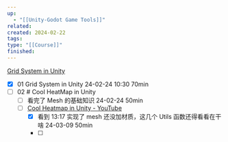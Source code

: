 ```yaml
---
up:
  - "[[Unity-Godot Game Tools]]"
related: 
created: 2024-02-22
tags: 
type: "[[Course]]"
finished: 
---
```

[Grid System in Unity](https://www.youtube.com/playlist?list=PLzDRvYVwl53uhO8yhqxcyjDImRjO9W722)


- [x] 01 Grid System in Unity  24-02-24 10:30 70min
- [ ] 02 # Cool HeatMap in Unity 
	- [ ] 看完了 Mesh 的基础知识 24-02-24 50min
	- [ ] [Cool Heatmap in Unity - YouTube](https://youtu.be/mZzZXfySeFQ?list=PLzDRvYVwl53uhO8yhqxcyjDImRjO9W722&t=797)
		- [x] 看到 13:17  实现了 mesh 还没加材质，这几个 Utils 函数还得看看在干啥 24-03-09  50min
		- [ ] 

